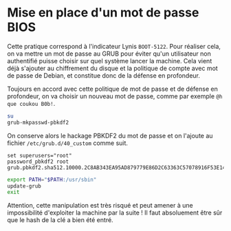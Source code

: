 # Mise en place d'un mot de passe BIOS

Cette pratique correspond à l'indicateur Lynis `BOOT-5122`.
Pour réaliser cela, on va mettre un mot de passe au GRUB pour éviter qu'un utilisateur non authentifié puisse choisir sur quel système lancer la machine.
Cela vient déjà s'ajouter au chiffrement du disque et la politique de compte avec mot de passe de Debian, et constitue donc de la défense en profondeur.

Toujours en accord avec cette politique de mot de passe et de défense en profondeur, on va choisir un nouveau mot de passe, comme par exemple `@h que coukou B0b!`.

```bash
su
grub-mkpasswd-pbkdf2
```

On conserve alors le hackage PBKDF2 du mot de passe et on l'ajoute au fichier `/etc/grub.d/40_custom` comme suit.
```
set superusers="root"
password_pbkdf2 root grub.pbkdf2.sha512.10000.2C8AB343EA95AD879779E86D2C63363C57078916F53E14D887E558EC2F6F6E0E7175FC97C71D952287D39FACD44D7135E409BC00DCFEDCA6363B89933740EDD1.9F79BDB53F0A04230E615AAFD759B1203AC976FCC576523DB632FC55AF3C7658238C570B21EA39AA74F7EDF0D8E8F2959CA113343588DA2B846A63CAC8A52870
```

```bash
export PATH="$PATH:/usr/sbin"
update-grub
exit
```

Attention, cette manipulation est très risqué et peut amener à une impossibilité d'exploiter la machine par la suite ! Il faut absoluement être sûr que le hash de la clé a bien été entré.
